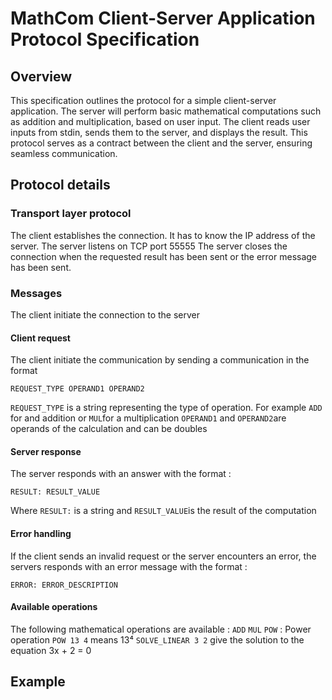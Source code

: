 # MathCom Client-Server Application Protocol Specification
## Overview
This specification outlines the protocol for a simple client-server application. The server will perform basic mathematical computations such as addition and multiplication, based on user input. The client reads user inputs from stdin, sends them to the server, and displays the result. This protocol serves as a contract between the client and the server, ensuring seamless communication.
## Protocol details
### Transport layer protocol
The client establishes the connection. It has to know the IP address
of the server. The server listens on TCP port 55555
The server closes the connection when the requested result has been sent or the error message has
been sent.
### Messages
The client initiate the connection to the server
#### Client request
The client initiate the communication by sending a communication in the format
```
REQUEST_TYPE OPERAND1 OPERAND2
```
`REQUEST_TYPE` is a string representing the type of operation.
For example `ADD` for and addition or `MUL`for a multiplication
`OPERAND1` and `OPERAND2`are operands of the calculation and can be doubles

#### Server response
The server responds with an answer with the format :
```
RESULT: RESULT_VALUE
```
Where `RESULT:` is a string and `RESULT_VALUE`is the result of the computation
#### Error handling
If the client sends an invalid request or the server encounters an error, the servers responds with an error message with the format :
```
ERROR: ERROR_DESCRIPTION
```

#### Available operations
The following mathematical operations are available :
`ADD`
`MUL`
`POW` : Power operation `POW 13 4` means 13⁴
`SOLVE_LINEAR 3 2` give the solution to the equation 3x + 2 = 0

## Example
